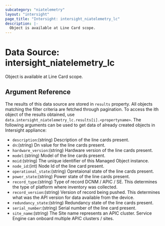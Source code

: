```yaml
---
subcategory: "niatelemetry"
layout: "intersight"
page_title: "Intersight: intersight_niatelemetry_lc"
description: |-
  Object is available at Line Card scope.
---
```


# Data Source: intersight_niatelemetry_lc
Object is available at Line Card scope.
## Argument Reference
The results of this data source are stored in `results` property.
All objects matching the filter criteria are fetched through pagination.
To access the ith object of the results obtained, use `data.intersight_niatelemetry_lc.results[i].<propertyname>`.
The following arguments can be used to get data of already created objects in Intersight appliance:
* `description`:(string) Description of the line cards present. 
* `dn`:(string) Dn value for the line cards present. 
* `hardware_version`:(string) Hardware version of the line cards present. 
* `model`:(string) Model of the line cards present. 
* `moid`:(string) The unique identifier of this Managed Object instance. 
* `node_id`:(int) Node Id of the line card present. 
* `operational_state`:(string) Opretaional state of the line cards present. 
* `power_state`:(string) Power state of the line cards present. 
* `record_type`:(string) Type of record DCNM / APIC / SE. This determines the type of platform where inventory was collected. 
* `record_version`:(string) Version of record being pushed. This determines what was the API version for data available from the device. 
* `redundancy_state`:(string) Redundancy state of the line cards present. 
* `serial_number`:(string) Serial number of the line card present. 
* `site_name`:(string) The Site name represents an APIC cluster. Service Engine can onboard multiple APIC clusters / sites. 
 